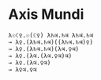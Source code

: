 # Axis Mundi
```
λ☉☾♀.☉(☾♀) λ♄♃.♄♃ λ♄♃.♄♃
→ λ♀.(λ♄♃.♄♃)((λ♄♃.♄♃)♀)
→ λ♀.(λ♄♃.♄♃)(λ♃.♀♃)
→ λ♀.(λ♃.(λ♃.♀♃)♃)
→ λ♀.(λ♃.♀♃)
→ λ♀♃.♀♃
```

